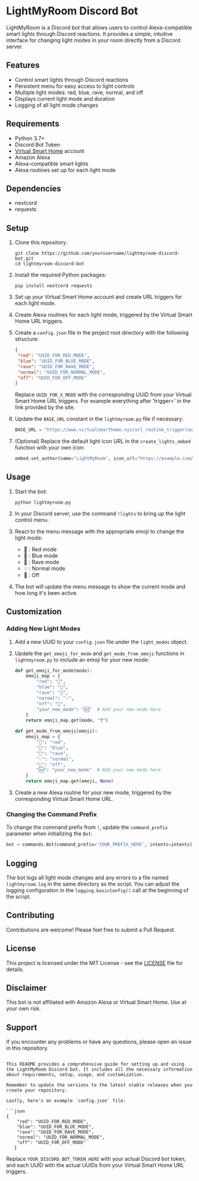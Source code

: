 # LightMyRoom Discord Bot

LightMyRoom is a Discord bot that allows users to control Alexa-compatible smart lights through Discord reactions. It provides a simple, intuitive interface for changing light modes in your room directly from a Discord server.

## Features

- Control smart lights through Discord reactions
- Persistent menu for easy access to light controls
- Multiple light modes: red, blue, rave, normal, and off
- Displays current light mode and duration
- Logging of all light mode changes

## Requirements

- Python 3.7+
- Discord Bot Token
- [Virtual Smart Home](https://www.virtualsmarthome.xyz/url_routine_trigger) account
- Amazon Alexa
- Alexa-compatible smart lights
- Alexa routines set up for each light mode

## Dependencies

- nextcord
- requests

## Setup

1. Clone this repository:
   ```
   git clone https://github.com/yourusername/lightmyroom-discord-bot.git
   cd lightmyroom-discord-bot
   ```

2. Install the required Python packages:
   ```
   pip install nextcord requests
   ```

3. Set up your Virtual Smart Home account and create URL triggers for each light mode.

4. Create Alexa routines for each light mode, triggered by the Virtual Smart Home URL triggers.

5. Create a `config.json` file in the project root directory with the following structure:
   ```json
   {
    "red": "UUID_FOR_RED_MODE",
    "blue": "UUID_FOR_BLUE_MODE",
    "rave": "UUID_FOR_RAVE_MODE",
    "normal": "UUID_FOR_NORMAL_MODE",
    "off": "UUID_FOR_OFF_MODE"
   }
   ```
   Replace `UUID_FOR_X_MODE` with the corresponding UUID from your Virtual Smart Home URL triggers.
   For example everything after 'trigger=' in the link provided by the site.  

7. Update the `BASE_URL` constant in the `lightmyroom.py` file if necessary:
   ```python
   BASE_URL = "https://www.virtualsmarthome.xyz/url_routine_trigger/activate.php?trigger="
   ```

8. (Optional) Replace the default light icon URL in the `create_lights_embed` function with your own icon:
   ```python
   embed.set_author(name="LightMyRoom", icon_url="https://example.com/your_light_icon.png")
   ```

## Usage

1. Start the bot:
   ```
   python lightmyroom.py
   ```

2. In your Discord server, use the command `!lights` to bring up the light control menu.

3. React to the menu message with the appropriate emoji to change the light mode:
   - 🔴 : Red mode
   - 🔵 : Blue mode
   - 🎉 : Rave mode
   - 💡 : Normal mode
   - 🌙 : Off

4. The bot will update the menu message to show the current mode and how long it's been active.

## Customization

### Adding New Light Modes

1. Add a new UUID to your `config.json` file under the `light_modes` object.

2. Update the `get_emoji_for_mode` and `get_mode_from_emoji` functions in `lightmyroom.py` to include an emoji for your new mode:

   ```python
   def get_emoji_for_mode(mode):
       emoji_map = {
           "red": "🔴",
           "blue": "🔵",
           "rave": "🎉",
           "normal": "💡",
           "off": "🌙",
           "your_new_mode": "🆕"  # Add your new mode here
       }
       return emoji_map.get(mode, "❓")

   def get_mode_from_emoji(emoji):
       emoji_map = {
           "🔴": "red",
           "🔵": "blue",
           "🎉": "rave",
           "💡": "normal",
           "🌙": "off",
           "🆕": "your_new_mode"  # Add your new mode here
       }
       return emoji_map.get(emoji, None)
   ```

3. Create a new Alexa routine for your new mode, triggered by the corresponding Virtual Smart Home URL.

### Changing the Command Prefix

To change the command prefix from `!`, update the `command_prefix` parameter when initializing the `Bot`:

```python
bot = commands.Bot(command_prefix='YOUR_PREFIX_HERE', intents=intents)
```

## Logging

The bot logs all light mode changes and any errors to a file named `lightmyroom.log` in the same directory as the script. You can adjust the logging configuration in the `logging.basicConfig()` call at the beginning of the script.

## Contributing

Contributions are welcome! Please feel free to submit a Pull Request.

## License

This project is licensed under the MIT License - see the [LICENSE](LICENSE) file for details.

## Disclaimer

This bot is not affiliated with Amazon Alexa or Virtual Smart Home. Use at your own risk.

## Support

If you encounter any problems or have any questions, please open an issue in this repository.
```

This README provides a comprehensive guide for setting up and using the LightMyRoom Discord bot. It includes all the necessary information about requirements, setup, usage, and customization.

Remember to update the versions to the latest stable releases when you create your repository.

Lastly, here's an example `config.json` file:

```json
{
    "red": "UUID_FOR_RED_MODE",
    "blue": "UUID_FOR_BLUE_MODE",
    "rave": "UUID_FOR_RAVE_MODE",
    "normal": "UUID_FOR_NORMAL_MODE",
    "off": "UUID_FOR_OFF_MODE"
   }
```

Replace `YOUR_DISCORD_BOT_TOKEN_HERE` with your actual Discord bot token, and each UUID with the actual UUIDs from your Virtual Smart Home URL triggers.

